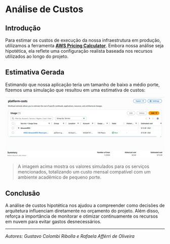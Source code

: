 # Análise de Custos

## Introdução

Para estimar os custos de execução da nossa infraestrutura em produção, utilizamos a ferramenta **[AWS Pricing Calculator](https://calculator.aws.amazon.com/)**. Embora nossa análise seja hipotética, ela reflete uma configuração realista baseada nos recursos utilizados ao longo do projeto.

## Estimativa Gerada

Estimando que nossa aplicação teria um tamanho de baixo a médio porte, fizemos uma simulação que resultou em uma estimativa de custos:

![Estimativa de Custos AWS](images/custo.jpeg)

> A imagem acima mostra os valores simulados para os serviços mencionados, totalizando um custo mensal compatível com um ambiente acadêmico de pequeno porte.

## Conclusão

A análise de custos hipotética nos ajudou a compreender como decisões de arquitetura influenciam diretamente no orçamento do projeto. Além disso, reforça a importância de monitorar e otimizar continuamente os recursos em nuvem para evitar gastos desnecessários.

---

*Autores: Gustavo Colombi Ribolla e Rafaela Afférri de Oliveira*